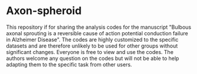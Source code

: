 # Axon-spheroid

This repository if for sharing the analysis codes for the manuscript "Bulbous axonal sprouting is a reversible cause of action potential conduction failure in Alzheimer Disease". The codes are highly customized to the specific datasets and are therefore unlikely to be used for other groups without significant changes.
Everyone is free to view and use the codes.
The authors welcome any question on the codes but will not be able to help adapting them to the specific task from other users.
